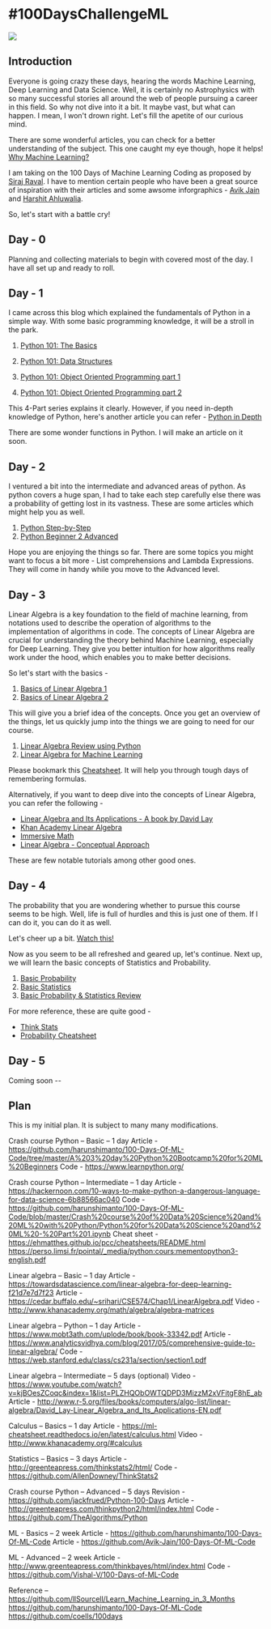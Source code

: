 # #100DaysChallengeML

<p align="left">
  <img src="https://image.freepik.com/free-vector/machine-learning-infographic_35632-101.jpg">
</p>

## Introduction
Everyone is going crazy these days, hearing the words Machine Learning, Deep Learning and Data Science. Well, it is certainly no Astrophysics with so many successful stories all around the web of people pursuing a career in this field. So why not dive into it a bit. It maybe vast, but what can happen. I mean, I won't drown right. Let's fill the apetite of our curious mind.

There are some wonderful articles, you can check for a better understanding of the subject. This one caught my eye though, hope it helps! [Why Machine Learning?](https://www.simplilearn.com/what-is-machine-learning-and-why-it-matters-article)


I am taking on the 100 Days of Machine Learning Coding as proposed by [Siraj Raval](https://github.com/llSourcell). I have to mention certain people who have been a great source of inspiration with their articles and some awsome inforgraphics - [Avik Jain](https://github.com/Avik-Jain/100-Days-Of-ML-Code) and [Harshit Ahluwalia](https://github.com/harshitahluwalia7895/100DaysOfMLCode).

So, let's start with a battle cry!

## Day - 0

Planning and collecting materials to begin with covered most of the day.  I have all set up and ready to roll.

## Day - 1

I came across this blog which explained the fundamentals of Python in a simple way. With some basic programming knowledge, it will be a stroll in the park. 

1. [Python 101: The Basics](https://medium.com/the-renaissance-developer/python-101-the-basics-441136fb7cc3)

2. [Python 101: Data Structures](https://medium.com/the-renaissance-developer/python-101-data-structures-a397bcc2bd30)

3. [Python 101: Object Oriented Programming part 1](https://medium.com/the-renaissance-developer/python-101-object-oriented-programming-part-1-7d5d06833f26)

4. [Python 101: Object Oriented Programming part 2](https://medium.com/the-renaissance-developer/python-101-object-oriented-programming-part-2-8e0db3ddd531)


This 4-Part series explains it clearly.
However, if you need in-depth knowledge of Python, here's another article you can refer - [Python in Depth](https://www.geeksforgeeks.org/python-basics/)

There are some wonder functions in Python. I will make an article on it soon.

## Day - 2

I ventured a bit into the intermediate and advanced areas of python. As python covers a huge span, I had to take each step carefully else there was a probability of getting lost in its vastness. These are some articles which might help you as well.
1. [Python Step-by-Step](https://www.techbeamers.com/python-tutorial-step-by-step/)
2. [Python Beginner 2 Advanced](https://data-flair.training/blogs/python-tutorials-home/)

Hope you are enjoying the things so far. There are some topics you might want to focus a bit more - List comprehensions and Lambda Expressions. They will come in handy while you move to the Advanced level.

## Day - 3

Linear Algebra is a key foundation to the field of machine learning, from notations used to describe the operation of algorithms to the implementation of algorithms in code. The concepts of Linear Algebra are crucial for understanding the theory behind Machine Learning, especially for Deep Learning. They give you better intuition for how algorithms really work under the hood, which enables you to make better decisions.

So let's start with the basics -
1. [Basics of Linear Algebra 1](https://towardsdatascience.com/linear-algebra-for-deep-learning-f21d7e7d7f23)
2. [Basics of Linear Algebra 2](https://ml-cheatsheet.readthedocs.io/en/latest/linear_algebra.html)

This will give you a brief idea of the concepts. Once you get an overview of the things, let us quickly jump into the things we are going to need for our course.
1. [Linear Algebra Review using Python](https://web.stanford.edu/class/cs231a/section/section1.pdf)
2. [Linear Algebra for Machine Learning](https://machinelearningmastery.com/linear-algebra-cheat-sheet-for-machine-learning/)

Please bookmark this [Cheatsheet](https://s3.amazonaws.com/assets.datacamp.com/blog_assets/Python_SciPy_Cheat_Sheet_Linear_Algebra.pdf). It will help you through tough days of remembering formulas.

Alternatively, if you want to deep dive into the concepts of Linear Algebra, you can refer the following -
* [Linear Algebra and Its Applications -  A book by David Lay](http://www.r-5.org/files/books/computers/algo-list/linear-algebra/David_Lay-Linear_Algebra_and_Its_Applications-EN.pdf)
* [Khan Academy Linear Algebra](http://www.khanacademy.org/math/algebra/algebra-matrices)
* [Immersive Math](http://immersivemath.com/ila/index.html)
* [Linear Algebra - Conceptual Approach](https://www.youtube.com/watch?v=kjBOesZCoqc&index=1&list=PLZHQObOWTQDPD3MizzM2xVFitgF8hE_ab)

These are few notable tutorials among other good ones.

## Day - 4

The probability that you are wondering whether to pursue this course seems to be high. Well, life is full of hurdles and this is just one of them. If I can do it, you can do it as well.

Let's cheer up a bit. [Watch this!](https://youtu.be/LmMZj7599pw)

Now as you seem to be all refreshed and geared up, let's continue.
Next up, we will learn the basic concepts of Statistics and Probability.

1. [Basic Probability](https://seeing-theory.brown.edu/basic-probability/index.html)
2. [Basic Statistics](https://towardsdatascience.com/understanding-descriptive-statistics-c9c2b0641291)
3. [Basic Probability & Statistics Review](https://towardsdatascience.com/machine-learning-probability-statistics-f830f8c09326)

For more reference, these are quite good -
* [Think Stats](http://greenteapress.com/thinkstats2/html/thinkstats2003.html)
* [Probability Cheatsheet](https://github.com/wzchen/probability_cheatsheet/blob/master/probability_cheatsheet_blackwhite.pdf)

## Day - 5

Coming soon --

## Plan
This is my initial plan. It is subject to many many modifications.

Crash course Python – Basic – 1 day
Article - https://github.com/harunshimanto/100-Days-Of-ML-Code/tree/master/A%203%20day%20Python%20Bootcamp%20for%20ML%20Beginners
Code - https://www.learnpython.org/

Crash course Python – Intermediate – 1 day
Article - https://hackernoon.com/10-ways-to-make-python-a-dangerous-language-for-data-science-6b88566ac040
Code - https://github.com/harunshimanto/100-Days-Of-ML-Code/blob/master/Crash%20course%20of%20Data%20Science%20and%20ML%20with%20Python/Python%20for%20Data%20Science%20and%20ML%20-%20Part%201.ipynb
Cheat sheet - https://ehmatthes.github.io/pcc/cheatsheets/README.html
https://perso.limsi.fr/pointal/_media/python:cours:mementopython3-english.pdf

Linear algebra – Basic – 1 day
Article - https://towardsdatascience.com/linear-algebra-for-deep-learning-f21d7e7d7f23
Article - https://cedar.buffalo.edu/~srihari/CSE574/Chap1/LinearAlgebra.pdf
Video - http://www.khanacademy.org/math/algebra/algebra-matrices

Linear algebra – Python – 1 day
Article - https://www.mobt3ath.com/uplode/book/book-33342.pdf
Article - https://www.analyticsvidhya.com/blog/2017/05/comprehensive-guide-to-linear-algebra/
Code - https://web.stanford.edu/class/cs231a/section/section1.pdf

Linear algebra – Intermediate – 5 days (optional)
Video - https://www.youtube.com/watch?v=kjBOesZCoqc&index=1&list=PLZHQObOWTQDPD3MizzM2xVFitgF8hE_ab
Article - http://www.r-5.org/files/books/computers/algo-list/linear-algebra/David_Lay-Linear_Algebra_and_Its_Applications-EN.pdf

Calculus – Basics – 1 day
Article - https://ml-cheatsheet.readthedocs.io/en/latest/calculus.html
Video - http://www.khanacademy.org/#calculus

Statistics – Basics – 3 days
Article - http://greenteapress.com/thinkstats2/html/
Code - https://github.com/AllenDowney/ThinkStats2

Crash course Python – Advanced – 5 days
Revision - https://github.com/jackfrued/Python-100-Days
Article - http://greenteapress.com/thinkpython2/html/index.html
Code - https://github.com/TheAlgorithms/Python

ML - Basics – 2 week
Article - https://github.com/harunshimanto/100-Days-Of-ML-Code
Article - https://github.com/Avik-Jain/100-Days-Of-ML-Code

ML - Advanced – 2 week
Article - http://www.greenteapress.com/thinkbayes/html/index.html
Code - https://github.com/Vishal-V/100-Days-of-ML-Code


Reference – 
https://github.com/llSourcell/Learn_Machine_Learning_in_3_Months
https://github.com/harunshimanto/100-Days-Of-ML-Code
https://github.com/coells/100days

